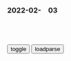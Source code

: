 ### 2022-02-　03

```note
```

<table id="tbc" style="white-space:pre-wrap">
</table>
<button onclick="toggleb()">toggle</button>
<button onclick="loadparse()">loadparse</button>
<br>
<!-- 🌸<br>🍅-　-🍑<hr>🍀 -->
<pre>
<textarea rows="30" cols="100" style="display: none" id="tar">

<font size="2"><b>
让人惋惜的一个朝代，这幅画道尽了灭亡的悲哀</b></font><br>
https://mbd.baidu.com/newspage/data/landingsuper?context=%7B%22nid%22%3A%22news_9601906647253623906%22%7D&n_type=-1&p_from=-1

<font size="1" style="color:#DCDCDC"><b>2022/2/3 下午9:49:00</b></font><br>

<font size="2"><b>
野生小鹿每天闯入居民家，就是为了撸猫，镜头记录搞笑画面,搞笑,萌宠,好看视频</b></font><br>
https://haokan.baidu.com/v?vid=4333849759215190696&sfrom=baidu-feed

<font size="1" style="color:#DCDCDC"><b>2022/2/3 下午9:37:15</b></font><br>

<font size="2"><b>
Design, collaborate, prototype and handoff · Sketch</b></font><br>
https://www.sketch.com/

<font size="1" style="color:#DCDCDC"><b>2022/2/4 下午10:32:49</b></font><br>

美国知名UI设计软件Figma封停大疆等被制裁中国公司账号，国内有替代吗？
https://mbd.baidu.com/newspage/data/landingsuper?context=%7B%22nid%22%3A%22news_9424116308501275870%22%7D&n_type=-1&p_from=-1

<font size="1" style="color:#DCDCDC">2022-03-13</font>

Ntooo-c6@m
https://miro.com/app/board/o9J_kvNtooo=/?invite_link_id=696117789684

V5UUKU-c6@s
https://miro.com/app/board/o9J_lV5UUKU=/?invite_link_id=237871216845

即时设计
https://js.design/

博思云创
https://pixso.cn/

<font size="2"><b>
雍正王朝：雍正怒斥李卫，不料李卫这番回答，让雍正龙颜大悦！,影视,历史片,好看视频</b></font><br>
https://haokan.baidu.com/v?vid=3854002217093555313&sfrom=baidu-feed

<font size="1" style="color:#DCDCDC"><b>2022/2/3 下午8:26:56</b></font><br>

<font size="2"><b>
乾隆：你不了解的老十三，在处理案件上，可比雍正强了百倍啊,影视,历史片,好看视频</b></font><br>
https://haokan.baidu.com/v?vid=1308176738638639785&sfrom=baidu-feed

这案子，你要抓得紧，它就破得快，你要是抓得送，它就破得慢。你要是不抓，有些案子它就永远也破不了。a龖龖囗

<font size="1" style="color:#DCDCDC"><b>2022/2/3 下午4:59:20</b></font><br>

<font size="2"><b>
世界首个“人类挑战试验”：主动感染新冠后，症状出现得非常快</b></font><br>
https://mbd.baidu.com/newspage/data/landingsuper?context=%7B%22nid%22%3A%22news_9308291709189476939%22%7D&n_type=-1&p_from=-1

<font size="1" style="color:#DCDCDC"><b>2022/2/3 下午3:22:02</b></font><br>

<font size="2"><b>
潘妮妮：跪拜彰显了日本“不变的文化传承”？</b></font><br>
https://mbd.baidu.com/newspage/data/landingsuper?context=%7B%22nid%22%3A%22news_9392310886092991052%22%7D&n_type=-1&p_from=-1

这个彰显封建人身不平等的“糟粕文化”，当然要在彰显现代化的明治维新中被废止。

崇奉绝对天皇制的军部和右翼z治家占了上风，
1941年，日本文部省制定《礼法要项》，由g方来严格规定什么是“日本人的生活”，目的是既强化绝对的天皇意识，又显示与英美的对抗立场。

它开门见山地指出，日本传统礼仪源远流长，值得骄傲，但是自从明治维新后，吸收了西洋文明，加上生活方式的剧变，导致了传统礼仪的堕落，有识之士纷纷疾呼传统礼法的复兴。

该书还强调，自身最大的内容特色，是明确侍奉天皇的礼仪，反映日本是“天皇陛下为绝对中心的gj”，为实现全体gm的“总翼赞”体z服务。

<font size="1" style="color:#DCDCDC"><b>2022/2/3 下午1:57:40</b></font><br>

<font size="2"><b>
雍正：雍正登基最大功勋，一壶老酒，竟喝出个铁帽子王！,影视,历史片,好看视频</b></font><br>
https://haokan.baidu.com/v?vid=7740651238786472402&sfrom=baidu-feed

怎么着？怎么着？怎么着？
　四爷赏你一嘴巴。
你们这些太监的老祖宗乱了秦朝，所以才给你们这些奴才都改姓秦了。

这上面有的人根本就没有用，有的是没有骨气，有的这些年变了，。

<font size="1" style="color:#DCDCDC"><b>2022/2/3 下午3:11:24</b></font><br>

<font size="2"><b>
乾隆：四爷咸鱼翻身，一场鸿门宴，太子加老八都不够他打的！,影视,历史片,好看视频</b></font><br>
https://haokan.baidu.com/v?vid=830964837027602518&sfrom=baidu-feed

他利用自己任户部主事之便，广设耳目，专一搜罗刺探文武百g的隐私过失，然后详细记录，一一汇编成册，取名为百g行述。其用心，无非是靠这些把柄挟制百g。小则逞其私欲，予取予夺。大则图谋不轨，犯上作乱。

收成好了，东家的租子也加了。交了租子，交了税，剩下这点谷子，最多凑合着吃半年多吧。

<font size="1" style="color:#DCDCDC"><b>2022/2/3 下午2:57:20</b></font><br>

<font size="2"><b>
雍正王朝：邬思道讲故事，没想到老十三秒懂谁是皇帝，属实精彩啊,影视,历史片,好看视频</b></font><br>
https://haokan.baidu.com/v?vid=11955734879811287827&sfrom=baidu-feed

人哪有活一万年的，真活那么长，挡住了后人的上进之路，人家也不答应。

<font size="1" style="color:#DCDCDC"><b>2022/2/3 下午2:27:48</b></font><br>

雍正王朝：盐商吓破了胆！争先恐后给献银子，老九气到爆炸！,影视,历史片,好看视频
https://haokan.baidu.com/v?vid=13517218343520489795&sfrom=baidu-feed

逼迫盐商捐款，他不是人。

盐商捐款那是白纸黑字，都是他们自己愿意捐的。

<font size="1" style="color:#DCDCDC">2022-02-23</font>

<font size="2"><b>
雍正王朝：康熙疯狂试探四爷，这段细腻对话，看懂的都是人精！,影视,历史片,好看视频</b></font><br>
https://haokan.baidu.com/v?vid=12822008246644833112&sfrom=baidu-feed

从盐商身上弄那么一点，一次可以，两次行吗？

都说是康熙盛世，天下太平，可各省报上来的土地一年年减少，税收也一年年递减。

那些有钱的士绅人家，仗着免税拼命买地。小户人家因为人多地少，付不起丁税，也就甘愿贱价卖了田土，当他们的佃户。这样一来，土地年年兼并，贫富日益不均。而gj的税收，却是年年减少。

其实朕何尝不清楚，
可层层报上来的数字都是假的。

这追比户部欠款的差事，是二哥举荐你的。只有推举
我的铁杆兄弟，我这心里才踏实些。你放心，你有什么难处，我会照应你的，你就放开手脚干。对了，我这还有几个人的名单，这几个人借的钱，你给他们缓一缓。

<font size="1" style="color:#DCDCDC"><b>2022/2/3 下午1:41:10</b></font><br>

</textarea>
</pre>
<!-- 🍀<br>🍑-　-🍅<hr>🌸 -->

```tip
```

<script src="https://cdn.jsdelivr.net/npm/jquery@3.5.1/dist/jquery.min.js"></script>

<link rel="stylesheet" href="https://cdn.jsdelivr.net/gh/fancyapps/fancybox@3.5.7/dist/jquery.fancybox.min.css" />
<script src="https://cdn.jsdelivr.net/gh/fancyapps/fancybox@3.5.7/dist/jquery.fancybox.min.js"></script>

<script type="text/javascript">

var __urlRegex = /(\b(https?|ftp|file):\/\/[-A-Z0-9+&@#\/%?=~_|!:,.;]*[-A-Z0-9+&@#\/%=~_|])/ig;
var __imgRegex = /\.(?:jpe?g|gif|png|webp)$/i;

loadparse();

function parseURL($string){

    var exp = __urlRegex;
    return $string.replace(exp,function(match){
            __imgRegex.lastIndex=0;
            if(__imgRegex.test(match)){
                return '<a data-fancybox="gallery" href="' + match.replace("/p=700", "")
                 + '"><img src="' + match.replace("/p=700", "/p=160x200")+'" width="64"></a>';
            }
            else{
                return '<a href="' + match + '" target="_blank">' + match + '</a>';
            }
        }
    );
}

function loadparse() {
  tbc.innerHTML = parseURL(tar.value);
}

function toggleb() {
  var x = document.getElementById("tar");
  if (x.style.display === "none") {
    x.style.display = "";
  } else {
    x.style.display = "none";
  }
}

</script>
